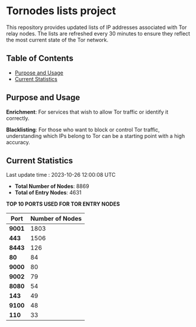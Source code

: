 # Tornodes lists project

This repository provides updated lists of IP addresses associated with Tor relay nodes. The lists are refreshed every 30 minutes to ensure they reflect the most current state of the Tor network.

## Table of Contents

- [Purpose and Usage](#purpose-and-usage)
- [Current Statistics](#current-statistics)


## Purpose and Usage

**Enrichment**: For services that wish to allow Tor traffic or identify it correctly.

**Blacklisting**: For those who want to block or control Tor traffic, understanding which IPs belong to Tor can be a starting point with a high accuracy.

## Current Statistics

Last update time : 2023-10-26 12:00:08 UTC

- **Total Number of Nodes**: 8869
- **Total of Entry Nodes**: 4631

**TOP 10 PORTS USED FOR TOR ENTRY NODES**

| **Port** | **Number of Nodes** |
|------|-----------------|
| **9001**   | 1803  |
| **443**   | 1506  |
| **8443**   | 126  |
| **80**   | 84  |
| **9000**   | 80  |
| **9002**   | 79  |
| **8080**   | 54  |
| **143**   | 49  |
| **9100**   | 48  |
| **110**   | 33  |


